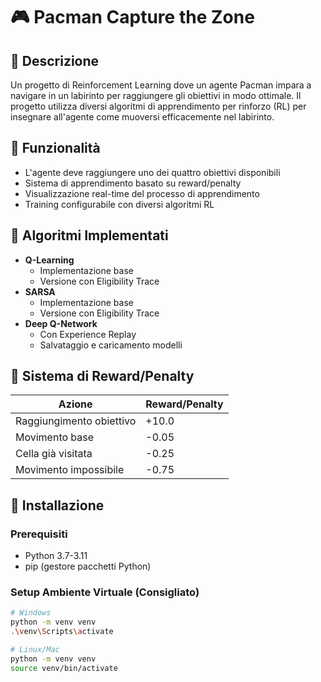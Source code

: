 # 🎮 Pacman Capture the Zone

## 📝 Descrizione
Un progetto di Reinforcement Learning dove un agente Pacman impara a navigare in un labirinto per raggiungere gli obiettivi in modo ottimale. Il progetto utilizza diversi algoritmi di apprendimento per rinforzo (RL) per insegnare all'agente come muoversi efficacemente nel labirinto.

## 🎯 Funzionalità
- L'agente deve raggiungere uno dei quattro obiettivi disponibili
- Sistema di apprendimento basato su reward/penalty
- Visualizzazione real-time del processo di apprendimento
- Training configurabile con diversi algoritmi RL

## 🧠 Algoritmi Implementati
- **Q-Learning**
  - Implementazione base 
  - Versione con Eligibility Trace
- **SARSA**
  - Implementazione base
  - Versione con Eligibility Trace
- **Deep Q-Network**
  - Con Experience Replay
  - Salvataggio e caricamento modelli

## 💎 Sistema di Reward/Penalty
| Azione | Reward/Penalty |
|--------|---------------|
| Raggiungimento obiettivo | +10.0 |
| Movimento base | -0.05 |
| Cella già visitata | -0.25 |
| Movimento impossibile | -0.75 |

## 🚀 Installazione

### Prerequisiti
- Python 3.7-3.11
- pip (gestore pacchetti Python)

### Setup Ambiente Virtuale (Consigliato)
```bash
# Windows
python -m venv venv
.\venv\Scripts\activate

# Linux/Mac 
python -m venv venv
source venv/bin/activate